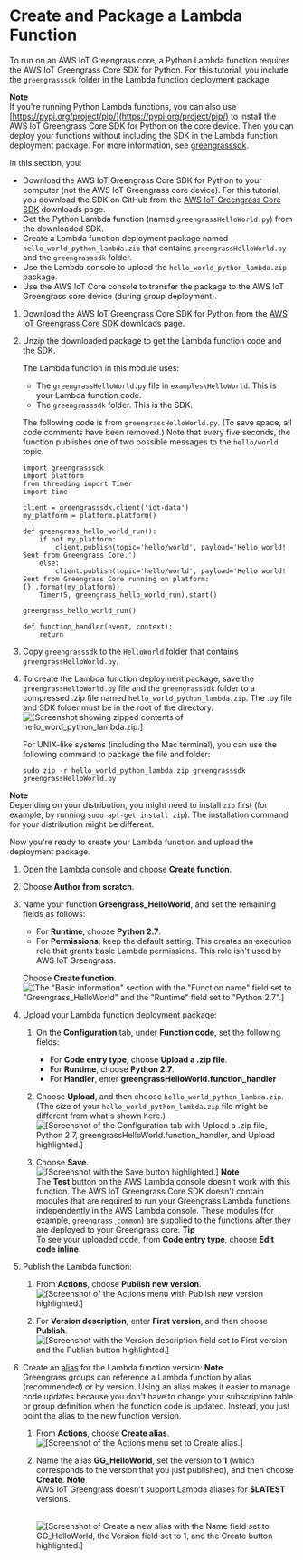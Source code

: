 # Create and Package a Lambda Function<a name="create-lambda"></a>

To run on an AWS IoT Greengrass core, a Python Lambda function requires the AWS IoT Greengrass Core SDK for Python\. For this tutorial, you include the `greengrasssdk` folder in the Lambda function deployment package\.

**Note**  
If you're running Python Lambda functions, you can also use [https://pypi.org/project/pip/](https://pypi.org/project/pip/) to install the AWS IoT Greengrass Core SDK for Python on the core device\. Then you can deploy your functions without including the SDK in the Lambda function deployment package\. For more information, see [greengrasssdk](https://pypi.org/project/greengrasssdk/)\.

In this section, you:
+ Download the AWS IoT Greengrass Core SDK for Python to your computer \(not the AWS IoT Greengrass core device\)\. For this tutorial, you download the SDK on GitHub from the [AWS IoT Greengrass Core SDK](what-is-gg.md#gg-core-sdk-download) downloads page\.
+ Get the Python Lambda function \(named `greengrassHelloWorld.py`\) from the downloaded SDK\.
+ Create a Lambda function deployment package named `hello_world_python_lambda.zip` that contains `greengrassHelloWorld.py` and the `greengrasssdk` folder\.
+ Use the Lambda console to upload the `hello_world_python_lambda.zip` package\. 
+ Use the AWS IoT Core console to transfer the package to the AWS IoT Greengrass core device \(during group deployment\)\.

1. <a name="download-ggc-sdk"></a> Download the AWS IoT Greengrass Core SDK for Python from the [AWS IoT Greengrass Core SDK](what-is-gg.md#gg-core-sdk-download) downloads page\.

1. Unzip the downloaded package to get the Lambda function code and the SDK\.

   The Lambda function in this module uses:
   + The `greengrassHelloWorld.py` file in `examples\HelloWorld`\. This is your Lambda function code\.
   + The `greengrasssdk` folder\. This is the SDK\.

   The following code is from `greengrassHelloWorld.py`\. \(To save space, all code comments have been removed\.\) Note that every five seconds, the function publishes one of two possible messages to the `hello/world` topic\.

   ```
   import greengrasssdk
   import platform
   from threading import Timer
   import time
   
   client = greengrasssdk.client('iot-data')
   my_platform = platform.platform()
   
   def greengrass_hello_world_run():
       if not my_platform:
           client.publish(topic='hello/world', payload='Hello world! Sent from Greengrass Core.')
       else:
           client.publish(topic='hello/world', payload='Hello world! Sent from Greengrass Core running on platform: {}'.format(my_platform))
       Timer(5, greengrass_hello_world_run).start()
   
   greengrass_hello_world_run()
   
   def function_handler(event, context):
       return
   ```

1. Copy `greengrasssdk` to the `HelloWorld` folder that contains `greengrassHelloWorld.py`\.

1. To create the Lambda function deployment package, save the `greengrassHelloWorld.py` file and the `greengrasssdk` folder to a compressed \.zip file named `hello_world_python_lambda.zip`\. The \.py file and SDK folder must be in the root of the directory\.  
![\[Screenshot showing zipped contents of hello_word_python_lambda.zip.\]](http://docs.aws.amazon.com/greengrass/latest/developerguide/images/gg-get-started-017.png)

   For UNIX\-like systems \(including the Mac terminal\), you can use the following command to package the file and folder:

   ```
   sudo zip -r hello_world_python_lambda.zip greengrasssdk greengrassHelloWorld.py
   ```
**Note**  
Depending on your distribution, you might need to install `zip` first \(for example, by running `sudo apt-get install zip`\)\. The installation command for your distribution might be different\.

   Now you're ready to create your Lambda function and upload the deployment package\.

1. Open the Lambda console and choose **Create function**\.

1. Choose **Author from scratch**\.

1. Name your function **Greengrass\_HelloWorld**, and set the remaining fields as follows:
   + For **Runtime**, choose **Python 2\.7**\.
   + For **Permissions**, keep the default setting\. This creates an execution role that grants basic Lambda permissions\. This role isn't used by AWS IoT Greengrass\.

   Choose **Create function**\.  
![\[The "Basic information" section with the "Function name" field set to "Greengrass_HelloWorld" and the "Runtime" field set to "Python 2.7".\]](http://docs.aws.amazon.com/greengrass/latest/developerguide/images/gg-get-started-023.png)

1. Upload your Lambda function deployment package:

   1. On the **Configuration** tab, under **Function code**, set the following fields:
      + For **Code entry type**, choose **Upload a \.zip file**\.
      + For **Runtime**, choose **Python 2\.7**\.
      + For **Handler**, enter **greengrassHelloWorld\.function\_handler**

   1. Choose **Upload**, and then choose `hello_world_python_lambda.zip`\. \(The size of your `hello_world_python_lambda.zip` file might be different from what's shown here\.\)  
![\[Screenshot of the Configuration tab with Upload a .zip file, Python 2.7, greengrassHelloWorld.function_handler, and Upload highlighted.\]](http://docs.aws.amazon.com/greengrass/latest/developerguide/images/gg-get-started-024.png)

   1. Choose **Save**\.  
![\[Screenshot with the Save button highlighted.\]](http://docs.aws.amazon.com/greengrass/latest/developerguide/images/gg-get-started-025.png)
**Note**  
The **Test** button on the AWS Lambda console doesn't work with this function\. The AWS IoT Greengrass Core SDK doesn't contain modules that are required to run your Greengrass Lambda functions independently in the AWS Lambda console\. These modules \(for example, `greengrass_common`\) are supplied to the functions after they are deployed to your Greengrass core\.
**Tip**  
To see your uploaded code, from **Code entry type**, choose **Edit code inline**\.

1. <a name="publish-function-version"></a>Publish the Lambda function:

   1. From **Actions**, choose **Publish new version**\.  
![\[Screenshot of the Actions menu with Publish new version highlighted.\]](http://docs.aws.amazon.com/greengrass/latest/developerguide/images/gg-get-started-026.png)

   1. For **Version description**, enter **First version**, and then choose **Publish**\.  
![\[Screenshot with the Version description field set to First version and the Publish button highlighted.\]](http://docs.aws.amazon.com/greengrass/latest/developerguide/images/gg-get-started-027.png)

1. <a name="create-version-alias"></a>Create an [alias](https://docs.aws.amazon.com/lambda/latest/dg/versioning-aliases.html) for the Lambda function version:
**Note**  
Greengrass groups can reference a Lambda function by alias \(recommended\) or by version\. Using an alias makes it easier to manage code updates because you don't have to change your subscription table or group definition when the function code is updated\. Instead, you just point the alias to the new function version\.

   1. From **Actions**, choose **Create alias**\.  
![\[Screenshot of the Actions menu set to Create alias.\]](http://docs.aws.amazon.com/greengrass/latest/developerguide/images/gg-get-started-028.png)

   1. Name the alias **GG\_HelloWorld**, set the version to **1** \(which corresponds to the version that you just published\), and then choose **Create**\.
**Note**  
AWS IoT Greengrass doesn't support Lambda aliases for **$LATEST** versions\.

         
![\[Screenshot of Create a new alias with the Name field set to GG_HelloWorld, the Version field set to 1, and the Create button highlighted.\]](http://docs.aws.amazon.com/greengrass/latest/developerguide/images/gg-get-started-029.png)